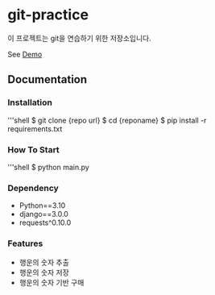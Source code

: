 # git-practice

이 프로젝트는 git을 연습하기 위한 저장소입니다.

See [Demo](https://google.com)

## Documentation

### Installation

'''shell
$ git clone {repo url}
$ cd {reponame}
$ pip install -r requirements.txt

### How To Start

'''shell
$ python main.py

### Dependency

- Python==3.10
- django==3.0.0
- requests^0.10.0

### Features

- 행운의 숫자 추출
- 행운의 숫자 저장
- 행운의 숫자 기반 구매

